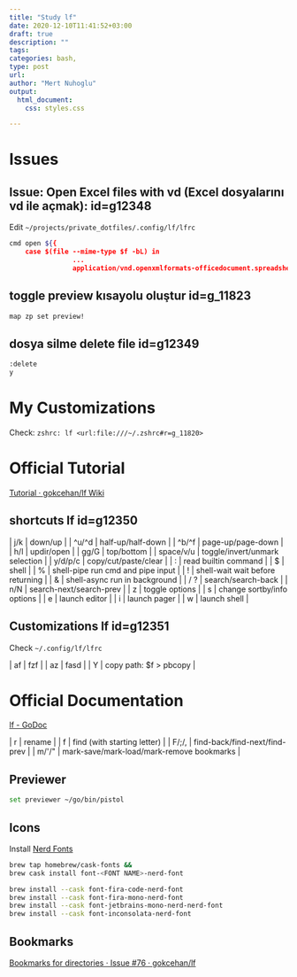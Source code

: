 ```yaml
---
title: "Study lf"
date: 2020-12-10T11:41:52+03:00 
draft: true
description: ""
tags:
categories: bash, 
type: post
url:
author: "Mert Nuhoglu"
output:
  html_document:
    css: styles.css

---
```


# Issues

## Issue: Open Excel files with vd (Excel dosyalarını vd ile açmak): id=g12348

Edit `~/projects/private_dotfiles/.config/lf/lfrc`

```sh
cmd open ${{
    case $(file --mime-type $f -bL) in
				...
				application/vnd.openxmlformats-officedocument.spreadsheetml.sheet) vd "${f}";;
```


## toggle preview kısayolu oluştur id=g_11823

```bash
map zp set preview!
```

## dosya silme delete file  id=g12349

```bash
:delete
y
```

# My Customizations

Check: `zshrc: lf <url:file:///~/.zshrc#r=g_11820>`

# Official Tutorial

[Tutorial · gokcehan/lf Wiki](https://github.com/gokcehan/lf/wiki/Tutorial)

## shortcuts lf  id=g12350

  | j/k       | down/up                           |
  | ^u/^d     | half-up/half-down                 |
  | ^b/^f     | page-up/page-down                 |
  | h/l       | updir/open                        |
  | gg/G      | top/bottom                        |
  | space/v/u | toggle/invert/unmark selection    |
  | y/d/p/c   | copy/cut/paste/clear              |
  | :         | read builtin command              |
  | $         | shell                             |
  | %         | shell-pipe run cmd and pipe input |
  | !         | shell-wait wait before returning  |
  | &         | shell-async run in background     |
  | / ?       | search/search-back                |
  | n/N       | search-next/search-prev           |
  | z         | toggle options                    |
  | s         | change sortby/info options        |
  | e         | launch editor                     |
  | i         | launch pager                      |
  | w         | launch shell                      |

## Customizations lf id=g12351

Check `~/.config/lf/lfrc`

  | af | fzf                    |
  | az | fasd                   |
  | Y  | copy path: $f > pbcopy |

# Official Documentation

[lf - GoDoc](https://godoc.org/github.com/gokcehan/lf)

  | r     | rename                                    |
  | f     | find (with starting letter)               |
  | F/;/, | find-back/find-next/find-prev             |
  | m/'/" | mark-save/mark-load/mark-remove bookmarks |

## Previewer

```bash
set previewer ~/go/bin/pistol
```

## Icons

Install [Nerd Fonts](https://www.nerdfonts.com/font-downloads)

```bash
brew tap homebrew/cask-fonts &&
brew cask install font-<FONT NAME>-nerd-font

```

```bash
brew install --cask font-fira-code-nerd-font
brew install --cask font-fira-mono-nerd-font
brew install --cask font-jetbrains-mono-nerd-nerd-font
brew install --cask font-inconsolata-nerd-font
```

## Bookmarks

[Bookmarks for directories · Issue #76 · gokcehan/lf](https://github.com/gokcehan/lf/issues/76)

